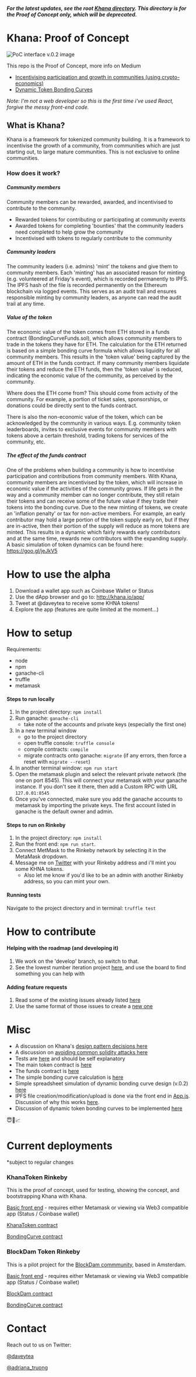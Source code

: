 ##### For the latest updates, see the root [Khana directory](https://github.com/mrdavey/KhanaFramework). This directory is for the Proof of Concept only, which will be deprecated.

# Khana: Proof of Concept

![PoC interface v.0.2 image](https://raw.githubusercontent.com/mrdavey/KhanaFramework/master/Khana%20POC/KhanaAlpha.png)

This repo is the Proof of Concept, more info on Medium
 - [Incentivising participation and growth in communities (using crypto-economics)](https://medium.com/@mrdavey/incentivising-participation-and-growth-in-communities-using-crypto-economics-5a369dd7f5fc)
  - [Dynamic Token Bonding Curves](https://medium.com/@mrdavey/dynamic-token-bonding-curves-41d36e43befa)

_Note: I'm not a web developer so this is the first time i've used React, forgive the messy front-end code._

## What is Khana?
Khana is a framework for tokenized community building. It is a framework to incentivise the growth of a community, from communities which are just starting out, to large mature communities. This is not exclusive to online communities.

### How does it work?
##### Community members
Community members can be rewarded, awarded, and incentivised to contribute to the community.
* Rewarded tokens for contributing or participating at community events
* Awarded tokens for completing 'bounties' that the community leaders need completed to help grow the community
* Incentivised with tokens to regularly contribute to the community

##### Community leaders
The community leaders (i.e. admins) 'mint' the tokens and give them to community members. Each 'minting' has an associated reason for minting (e.g. volunteered at Friday's event), which is recorded permanently to IPFS. The IPFS hash of the file is recorded permanently on the Ethereum blockchain via logged events. This serves as an audit trail and ensures responsible minting by community leaders, as anyone can read the audit trail at any time.

##### Value of the token
The economic value of the token comes from ETH stored in a funds contract (BondingCurveFunds.sol), which allows community members to trade in the tokens they have for ETH. The calculation for the ETH returned is based on a simple bonding curve formula which allows liquidity for all community members. This results in the 'token value' being captured by the amount of ETH in the funds contract. If many community members liquidate their tokens and reduce the ETH funds, then the 'token value' is reduced, indicating the economic value of the community, as perceived by the community.

Where does the ETH come from? This should come from activity of the community. For example, a portion of ticket sales, sponsorships, or donations could be directly sent to the funds contract.

There is also the non-economic value of the token, which can be acknowledged by the community in various ways. E.g. community token leaderboards, invites to exclusive events for community members with tokens above a certain threshold, trading tokens for services of the community, etc.

##### The effect of the funds contract
One of the problems when building a community is how to incentivise participation and contributions from community members. With Khana, community members are incentivised by the token, which will increase in economic value if the activities of the community grows. If life gets in the way and a community member can no longer contribute, they still retain their tokens and can receive some of the future value if they trade their tokens into the bonding curve.
Due to the new minting of tokens, we create an 'inflation penalty' or tax for non-active members. For example, an early contributor may hold a large portion of the token supply early on, but if they are in-active, then their portion of the supply will reduce as more tokens are minted. This results in a dynamic which fairly rewards early contributors and at the same time, rewards new contributors with the expanding supply.
A basic simulation of token dynamics can be found here: https://goo.gl/jeJkV5

# How to use the alpha
1. Download a wallet app such as Coinbase Wallet or Status
2. Use the dApp browser and go to: http://khana.io/app/
3. Tweet at @daveytea to receive some KHNA tokens!
4. Explore the app (features are quite limited at the moment...)

# How to setup
Requirements:
* node
* npm
* ganache-cli
* truffle
* metamask

#### Steps to run locally
1. In the project directory: `npm install`
2. Run ganache: `ganache-cli`
    * take note of the accounts and private keys (especially the first one)
3. In a new terminal window
    * go to the project directory
    * open truffle console: `truffle console`
    * compile contracts: `compile`
    * migrate contracts onto ganache: `migrate` (if any errors, then force a reset with `migrate --reset`)
4. In another terminal window: `npm run start`
5. Open the metamask plugin and select the relevant private network (the one on port 8545). This will connect your metamask with your ganache instance. If you don't see it there, then add a Custom RPC with URL `127.0.01:8545`
6. Once you've connected, make sure you add the ganache accounts to metamask by importing the private keys. The first account listed in ganache is the default owner and admin.

#### Steps to run on Rinkeby
1. In the project directory: `npm install`
2. Run the front end: `npm run start`.
3. Connect MetMask to the Rinkeby network by selecting it in the MetaMask dropdown.
4. Message me on [Twitter](https://twitter.com/daveytea) with your Rinkeby address and i'll mint you some KHNA tokens.
    * Also let me know if you'd like to be an admin with another Rinkeby address, so you can mint your own.

#### Running tests
Navigate to the project directory and in terminal: `truffle test`

# How to contribute

#### Helping with the roadmap (and developing it)
1. We work on the 'develop' branch, so switch to that.
2. See the lowest number iteration project [here](https://github.com/mrdavey/KhanaFramework/projects), and use the board to find something you can help with

#### Adding feature requests
1. Read some of the existing issues already listed [here](https://github.com/mrdavey/KhanaFramework/issues)
2. Use the same format of those issues to create a [new one](https://github.com/mrdavey/KhanaFramework/issues/new)


# Misc
* A discussion on Khana's [design pattern decisions here](https://github.com/mrdavey/KhanaFramework/blob/master/Khana%20POC/design_pattern_desicions.md)
* A discussion on [avoiding common solidity attacks here](https://github.com/mrdavey/KhanaFramework/blob/master/Khana%20POC/avoiding_common_attacks.md)
* Tests are [here](https://github.com/mrdavey/KhanaFramework/tree/master/Khana%20POC/test) and should be self explanatory
* The main token contract is [here](https://github.com/mrdavey/KhanaFramework/blob/master/Khana%20POC/contracts/KhanaToken.sol)
* The funds contract is [here](https://github.com/mrdavey/KhanaFramework/blob/master/Khana%20POC/contracts/BondingCurveFunds.sol)
* The simple bonding curve calculation is [here](https://github.com/mrdavey/KhanaFramework/blob/03a96a0a5d9535c53daf961e745d760e5e08c9ca/Khana%20POC/contracts/KhanaToken.sol#L198)
* Simple spreadsheet simulation of dynamic bonding curve design (v.0.2) [here](https://docs.google.com/spreadsheets/d/13cCYamLOC_reqUdpD3AdQnBUWoH9S0aQijUzcmxDEGo/edit?usp=sharing)
* IPFS file creation/modification/upload is done via the front end in [App.js](https://github.com/mrdavey/KhanaFramework/blob/master/Khana%20POC/src/App.js). Discussion of why this works [here](https://github.com/mrdavey/KhanaFramework/blob/master/Khana%20POC/design_pattern_desicions.md#storage-of-audit-records-in-ipfs).
* Discussion of dynamic token bonding curves to be implemented [here](https://medium.com/@mrdavey/dynamic-token-bonding-curves-41d36e43befa)


😇🤗📈

# Current deployments
*subject to regular changes

### KhanaToken Rinkeby
This is the proof of concept, used for testing, showing the concept, and bootstrapping Khana with Khana.

[Basic front end](http://khana.io/app/) - requires either Metamask or viewing via Web3 compatible app (Status / Coinbase wallet)

[KhanaToken contract](https://rinkeby.etherscan.io/address/0xafcb7969c32e213ab5482c972f151154c1a73f77)

[BondingCurve contract](https://rinkeby.etherscan.io/address/0x7b12642dfc0a675f2c6edc6515a2b5e6a1003972)

### BlockDam Token Rinkeby
This is a pilot project for the [BlockDam commmunity](https://www.meetup.com/Permissionless-Society/), based in Amsterdam.

[Basic front end](http://khana.io/app/blockdam) - requires either Metamask or viewing via Web3 compatible app (Status / Coinbase wallet)

[BlockDam contract](https://rinkeby.etherscan.io/address/0xafcb7969c32e213ab5482c972f151154c1a73f77)

[BondingCurve contract](https://rinkeby.etherscan.io/address/0x7b12642dfc0a675f2c6edc6515a2b5e6a1003972)

# Contact
Reach out to us on Twitter:

[@daveytea](https://twitter.com/daveytea)

[@adriana_truong](https://twitter.com/adriana_truong)